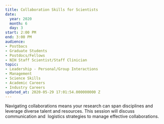 ```yaml
---
title: Collaboration Skills for Scientists
date:
  year: 2020
  month: 6
  day: 3
start: 2:00 PM
end: 3:00 PM
audience:
- Postbacs
- Graduate Students
- Postdocs/Fellows
- NIH Staff Scientist/Staff Clinician
topic:
- Leadership - Personal/Group Interactions
- Management
- Science Skills
- Academic Careers
- Industry Careers
updated_at: 2020-05-29 17:01:54.000000000 Z
---
```

Navigating collaborations means your research can span disciplines and
leverage diverse talent and resources. This session will discuss
communication and  logistics strategies to manage effective
collaborations.
